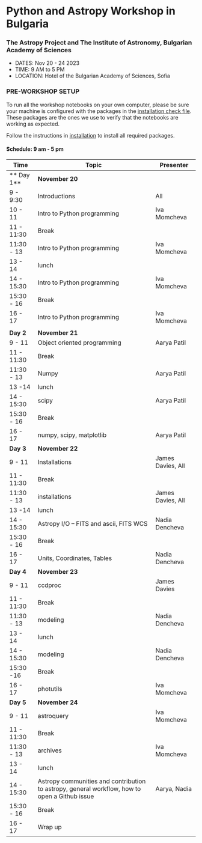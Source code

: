 # Python and Astropy Workshop in Bulgaria
### The Astropy Project and The Institute of Astronomy, Bulgarian Academy of Sciences

- DATES: Nov 20 - 24 2023
- TIME: 9 AM to 5 PM
- LOCATION: Hotel of the Bulgarian Academy of Sciences, Sofia

### PRE-WORKSHOP SETUP

To run all the workshop notebooks on your own computer, please be sure your machine is configured with the packages in the [installation check file](https://github.com/nden/astropy_bg_2023/blob/main/00_Install_and_Setup/). These packages are the ones we use to verify that the notebooks are working as expected.

Follow the instructions in
[installation](https://github.com/nden/astropy_bg_2023/blob/main/00_Install_and_Setup/Installation.md)
to install all required packages.

#### Schedule:  9 am - 5 pm

|Time       | Topic                  | Presenter     |
|-----------|------------------------|---------------|
| ** Day 1**| **November 20**        |               |
| 9 - 9:30    | Introductions          | All           |
| 10 - 11   | Intro to Python programming| Iva Momcheva|
| 11 - 11:30 | Break | |
| 11:30 - 13   | Intro to Python programming| Iva Momcheva|
| 13 - 14   | lunch                   |              |
| 14 - 15:30| Intro to Python programming | Iva Momcheva         |
| 15:30 - 16| Break                   |              |
| 16 - 17   | Intro to Python programming | Iva Momcheva         |
|           |                         |              |
| **Day 2** | **November 21**        |               |
| 9 - 11  | Object oriented programming | Aarya Patil|
| 11 - 11:30|  Break               |               |
| 11:30 - 13| Numpy                | Aarya Patil     |
| 13 -14    | lunch          |    |
| 14 - 15:30 |  scipy  |  Aarya Patil|
| 15:30 - 16 | Break  | |
| 16 - 17 | numpy, scipy, matplotlib | Aarya Patil|
| **Day 3** | **November 22**        |               |
| 9 - 11 | Installations      | James Davies, All|
| 11 - 11:30 | Break        |   |
| 11:30 - 13 | installations | James Davies, All |
| 13 -14 | lunch | |
| 14 - 15:30 |  Astropy I/O – FITS and ascii, FITS WCS | Nadia Dencheva|
| 15:30 - 16 | Break | | 
| 16 - 17 | Units, Coordinates, Tables | Nadia Dencheva|
| **Day 4** | **November 23**        |   
| 9 - 11 | ccdproc | James Davies|
| 11 - 11:30 | Break | |
| 11:30 - 13 | modeling | Nadia Dencheva|
|13 - 14 | lunch | |
|14 - 15:30 | modeling| Nadia Dencheva |
|15:30 -16 | Break|  |
|16 - 17 | photutils | Iva Momcheva|
| **Day 5** | **November 24**        |   
| 9 - 11 | astroquery | Iva Momcheva|
| 11 - 11:30 | Break| |
| 11:30 - 13 | archives | Iva Momcheva|
| 13 - 14 | lunch ||
| 14 - 15:30  | Astropy communities and contribution to astropy, general workflow, how to open a Github issue| Aarya, Nadia|
| 15:30 - 16 | Break | |
| 16 - 17 | Wrap up | |




